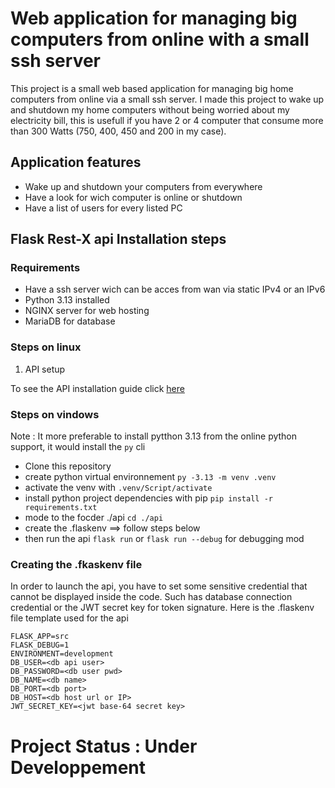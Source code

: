 # Web application for managing big computers from online with a small ssh server
This project is a small web based application for managing big home computers from online via a small ssh server.
I made this project to wake up and shutdown my home computers without being worried about my electricity bill, this is usefull if you have 
2 or 4 computer that consume more than 300 Watts (750, 400, 450 and 200 in my case).

## Application features 
- Wake up and shutdown your computers from everywhere 
- Have a look for wich computer is online or shutdown
- Have a list of users for every listed PC

## Flask Rest-X api Installation steps 
### Requirements
- Have a ssh server wich can be acces from wan via static IPv4 or an IPv6
- Python 3.13 installed
- NGINX server for web hosting
- MariaDB for database

### Steps on linux
1. API setup

To see the API installation guide click [here](https://github.com/Kyxtaka/online_server_project/tree/main/api)


### Steps on vindows 
Note : It more preferable to install pytthon 3.13 from the online python support, it would install the `py` cli
- Clone this repository
- create python virtual environnement `py -3.13 -m venv .venv` 
- activate the venv with `.venv/Script/activate`
- install python project dependencies with pip `pip install -r requirements.txt` 
- mode to the focder ./api `cd ./api`
- create the .flaskenv ==> follow steps below
- then run the api `flask run` or `flask run --debug` for debugging mod

### Creating the .fkaskenv file
In order to launch the api, you have to set some sensitive credential that cannot be displayed inside the code. 
Such has database connection credential or the JWT secret key for token signature. 
Here is the .flaskenv file template used for the api  
```
FLASK_APP=src
FLASK_DEBUG=1
ENVIRONMENT=development 
DB_USER=<db api user>
DB_PASSWORD=<db user pwd>
DB_NAME=<db name>
DB_PORT=<db port>
DB_HOST=<db host url or IP>
JWT_SECRET_KEY=<jwt base-64 secret key>
```

# Project Status : Under Developpement
